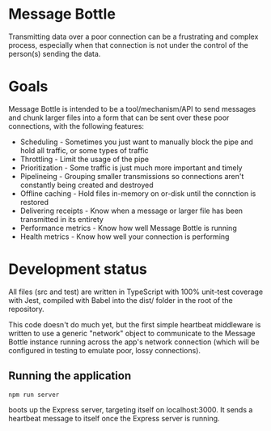 # Message Bottle

Transmitting data over a poor connection can be a frustrating and complex process, especially when that connection is not under the control of the person(s) sending the data.


# Goals
Message Bottle is intended to be a tool/mechanism/API to send messages and chunk larger files into a form that can be sent over these poor connections, with the following features:

* Scheduling - Sometimes you just want to manually block the pipe and hold all traffic, or some types of traffic
* Throttling - Limit the usage of the pipe
* Prioritization - Some traffic is just much more important and timely
* Pipelineing - Grouping smaller transmissions so connections aren't constantly being created and destroyed
* Offline caching - Hold files in-memory on or-disk until the connction is restored
* Delivering receipts - Know when a message or larger file has been transmitted in its entirety
* Performance metrics - Know how well Message Bottle is running
* Health metrics - Know how well your connection is performing


# Development status

All files (src and test) are written in TypeScript with 100% unit-test coverage with Jest, compiled with Babel into the dist/ folder in the root of the repository.


This code doesn't do much yet, but the first simple heartbeat middleware is written to use a generic "network" object to communicate to the Message Bottle instance running across the app's network connection (which will be configured in testing to emulate poor, lossy connections).


## Running the application

```
npm run server
```
boots up the Express server, targeting itself on localhost:3000. It sends a heartbeat message to itself once the Express server is running.

